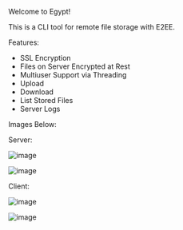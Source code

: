 Welcome to Egypt!

This is a CLI tool for remote file storage with E2EE.

Features:
- SSL Encryption
- Files on Server Encrypted at Rest
- Multiuser Support via Threading
- Upload
- Download
- List Stored Files
- Server Logs

Images Below:

Server:

![image](https://github.com/infiniteaxon/egypt/assets/60622650/9df5330f-5c38-4557-84fb-9ac7aea34ebd)

![image](https://github.com/infiniteaxon/egypt/assets/60622650/a880a987-7676-4320-9444-fd08b1a4f650)

Client:

![image](https://github.com/infiniteaxon/egypt/assets/60622650/4d394e43-3f66-416e-84ce-af07fadd572c)

![image](https://github.com/infiniteaxon/egypt/assets/60622650/c8f895fb-5b59-46ce-8507-c0831a25b25d)

